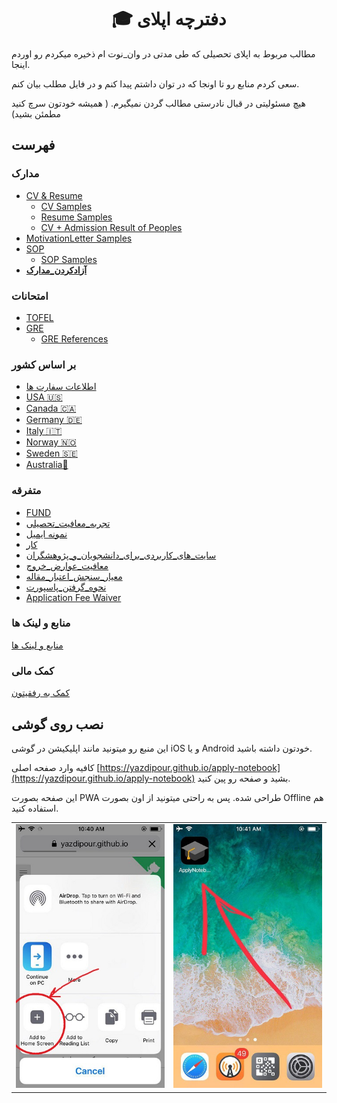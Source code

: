 ﻿<h1 align="center"> 🎓 دفترچه اپلای </h1>

مطالب مربوط به اپلای تحصیلی که طی مدتی در وان_نوت ام ذخیره میکردم رو اوردم اینجا.

سعی کردم منابع رو تا اونجا که در توان داشتم پیدا کنم و در فایل مطلب بیان کنم.

هیچ مسئولیتی در قبال نادرستی مطالب گردن نمیگیرم. ( همیشه خودتون سرچ کنید مطمئن بشید)

## فهرست

### مدارک

* [CV & Resume](Documents/RESUME.md)
    * [CV Samples](https://github.com/yazdipour/apply-notebook/tree/master/Documents/CV_Sample)
    * [Resume Samples](https://github.com/yazdipour/apply-notebook/tree/master/Documents/Resume_Sample)
    * [CV + Admission Result of Peoples](https://github.com/yazdipour/apply-notebook/tree/master/Documents/Profiles)
* [MotivationLetter Samples](https://github.com/yazdipour/apply-notebook/tree/master/Documents/MotivationLetter)
* [SOP](Documents/SOP.md)
    * [SOP Samples](https://github.com/yazdipour/apply-notebook/tree/master/Documents/SOP_Sample)
* [**آزادکردن_مدارک**](Documents/آزادکردن_مدارک.md)

### امتحانات

* [TOFEL](Exams/TOFEL.md)
* [GRE](Exams/GRE.md)
    * [GRE References](https://github.com/yazdipour/apply-notebook/tree/master/Exams)

### بر اساس کشور

* [اطلاعات سفارت ها](_/EmbassyInfo.md)
* [USA 🇺🇸](Countries/USA/README.md)
* [Canada 🇨🇦](Countries/Canada/README.md)
* [Germany 🇩🇪](Countries/Germany/README.md)
* [Italy 🇮🇹](Countries/Italy/README.md)
* [Norway 🇳🇴](Countries/Norway/README.md)
* [Sweden 🇸🇪](Countries/Sweden/README.md)
* [Australia🦘](Countries/Australia/README.md)

### متفرقه

* [FUND](_/FUND_SITES.md)
* [تجربه_معافیت_تحصیلی](https://github.com/yazdipour/apply-notebook/raw/master/_/تجربه_معافیت_تحصیلی.png)
* [نمونه ایمیل](_/Mail.md)
* [کار](_/Job_Fund.md)
* [سایت_های_کاربردی_برای_دانشجویان_و_پژوهشگران](_/سایت_های_کاربردی_برای_دانشجویان_و_پژوهشگران.md)
* [معافیت_عوارض_خروج](_/معافیت_عوارض_خروج.md)
* [معیار_سنجش_اعتبار_مقاله](_/معیار_سنجش_اعتبار_مقاله.md)
* [نحوه_گرفتن_پاسپورت](_/نحوه_گرفتن_پاسپورت.md)
* [Application Fee Waiver](_/fee_waiver.md)

### منابع و لینک ها

[منابع و لینک ها](_/ref.md)

### کمک مالی

[کمک به رفقیتون](https://yazdipour.github.io/donate/)

## نصب روی گوشی

این منبع رو میتونید مانند اپلیکیشن در گوشی iOS و یا Android خودتون داشته باشید.

کافیه وارد صفحه اصلی [https://yazdipour.github.io/apply-notebook](https://yazdipour.github.io/apply-notebook) بشید و صفحه رو پین کنید.

این صفحه بصورت PWA طراحی شده. پس به راحتی میتونید از اون بصورت Offline هم استفاده کنید.

| ||
|-|-|
|![pwa ios](./assets/ios2.jpg) | ![pwa ios](./assets/ios1.jpg)
